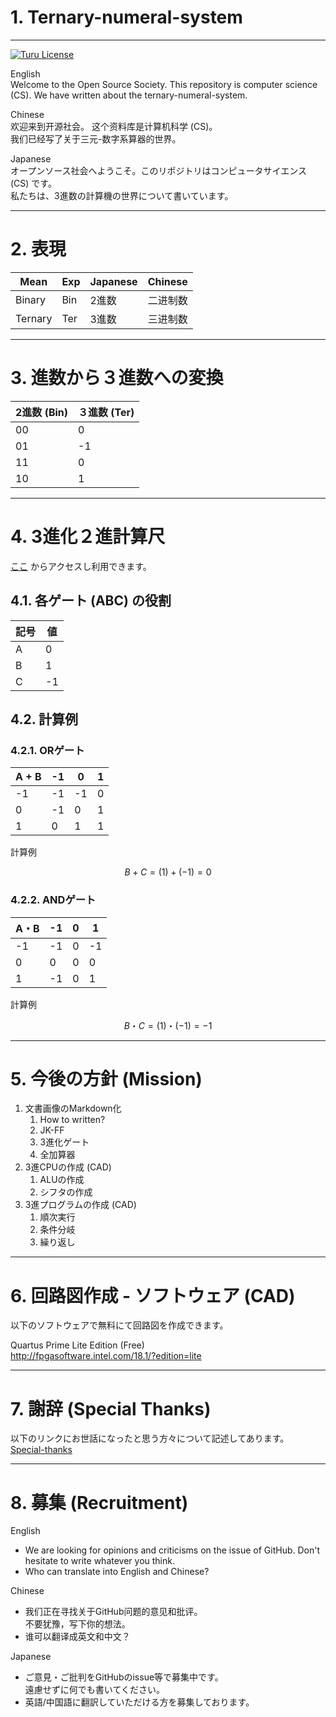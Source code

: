 # 1. Ternary-numeral-system
______________________________________________________________________________

[![Turu License](https://img.shields.io/website-turu-license-black-red/http/shields.io.svg?label=license&style=flat-square)](turu-license.md)

English  
Welcome to the Open Source Society. This repository is computer science (CS).
We have written about the ternary-numeral-system.

Chinese  
欢迎来到开源社会。 这个资料库是计算机科学 (CS)。  
我们已经写了关于三元-数字系算器的世界。

Japanese  
オープンソース社会へようこそ。このリポジトリはコンピュータサイエンス (CS) です。  
私たちは、3進数の計算機の世界について書いています。

______________________________________________________________________________
# 2. 表現

|  Mean     |  Exp  |  Japanese  | Chinese |
| ----      | ----   |  ---   |  ---     |
|  Binary   |  Bin   |  2進数  | 二进制数 |
|  Ternary  |  Ter   |  3進数  | 三进制数 |

______________________________________________________________________________
# 3. 進数から３進数への変換

|  2進数 (Bin) |  ３進数 (Ter) |
| ----    | ---- |
|  00     |   0  |
|  01     |  -1  |
|  11     |   0  |
|  10     |   1  |

______________________________________________________________________________
# 4. 3進化２進計算尺

[ここ](https://konta220.github.io/Ternary-numeral-system/index.html) からアクセスし利用できます。

## 4.1. 各ゲート (ABC) の役割
|  記号  |  値  |
| ---- | ---- |
|  A |  0   |
|  B |  1   |
|  C |  -1  |

## 4.2. 計算例


### 4.2.1. ORゲート

| A + B |   -1 |  0  |  1  |
| ----  | ---- |---- |---- |
|  -1   |  -1  | -1  | 0   |
|   0   |  -1  |  0  | 1   |
|   1   |   0  |  1  | 1   |

計算例
```math
B + C
= (1) + (-1)
= 0
```

### 4.2.2. ANDゲート

| A・B   |   -1 |  0  |  1  |
| ----   | ---- |---- |---- |
|  -1    |  -1  |  0  | -1  |
|   0    |   0  |  0  |  0  |
|   1    |  -1  |  0  |  1  |


計算例
```math
B ・ C 
= (1) ・ (-1) 
= -1
```

______________________________________________________________________________
# 5. 今後の方針 (Mission)

1. 文書画像のMarkdown化
    1. How to written?
    2. JK-FF
    3. 3進化ゲート
    4. 全加算器
2. 3進CPUの作成 (CAD)
    1. ALUの作成
    2. シフタの作成
3. 3進プログラムの作成 (CAD)
    1. 順次実行
    2. 条件分岐
    3. 繰り返し


______________________________________________________________________________
# 6. 回路図作成 - ソフトウェア (CAD)

以下のソフトウェアで無料にて回路図を作成できます。

Quartus Prime Lite Edition (Free)  
http://fpgasoftware.intel.com/18.1/?edition=lite


______________________________________________________________________________
# 7. 謝辞 (Special Thanks)

以下のリンクにお世話になったと思う方々について記述してあります。  
[Special-thanks](how-to/Special-thanks.md)

______________________________________________________________________________
# 8. 募集 (Recruitment)

English
- We are looking for opinions and criticisms on the issue of GitHub.
Don't hesitate to write whatever you think.
- Who can translate into English and Chinese?


Chinese
- 我们正在寻找关于GitHub问题的意见和批评。  
不要犹豫，写下你的想法。
- 谁可以翻译成英文和中文？


Japanese
- ご意見・ご批判をGitHubのissue等で募集中です。  
遠慮せずに何でも書いてください。
- 英語/中国語に翻訳していただける方を募集しております。
